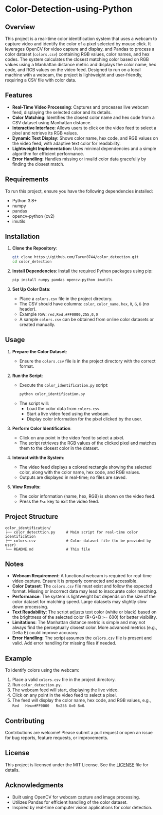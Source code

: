 # Color-Detection-using-Python
## Overview

This project is a real-time color identification system that uses a webcam to capture video and identify the color of a pixel selected by mouse click. It leverages OpenCV for video capture and display, and Pandas to process a color dataset (`colors.csv`) containing RGB values, color names, and hex codes. The system calculates the closest matching color based on RGB values using a Manhattan distance metric and displays the color name, hex code, and RGB values on the video feed. Designed to run on a local machine with a webcam, the project is lightweight and user-friendly, requiring a CSV file with color data.

## Features

- **Real-Time Video Processing**: Captures and processes live webcam feed, displaying the selected color and its details.
- **Color Matching**: Identifies the closest color name and hex code from a CSV dataset using Manhattan distance.
- **Interactive Interface**: Allows users to click on the video feed to select a pixel and retrieve its RGB values.
- **Dynamic Text Display**: Shows color name, hex code, and RGB values on the video feed, with adaptive text color for readability.
- **Lightweight Implementation**: Uses minimal dependencies and a simple algorithm for efficient performance.
- **Error Handling**: Handles missing or invalid color data gracefully by finding the closest match.

## Requirements

To run this project, ensure you have the following dependencies installed:

- Python 3.8+
- numpy
- pandas
- opencv-python (cv2)
- imutils

## Installation

1. **Clone the Repository**:
   ```bash
   git clone https://github.com/Tarun0744/color_detection.git
   cd color_detection
   ```

2. **Install Dependencies**:
   Install the required Python packages using pip:
   ```bash
   pip install numpy pandas opencv-python imutils
   ```

3. **Set Up Color Data**:
   - Place a `colors.csv` file in the project directory.
   - The CSV should have columns: `color`, `color_name`, `hex`, `R`, `G`, `B` (no header).
   - Example row: `red,Red,#FF0000,255,0,0`
   - A sample `colors.csv` can be obtained from online color datasets or created manually.

## Usage

1. **Prepare the Color Dataset**:
   - Ensure the `colors.csv` file is in the project directory with the correct format.

2. **Run the Script**:
   - Execute the `color_identification.py` script:
     ```bash
     python color_identification.py
     ```
   - The script will:
     - Load the color data from `colors.csv`.
     - Start a live video feed using the webcam.
     - Display color information for the pixel clicked by the user.

3. **Perform Color Identification**:
   - Click on any point in the video feed to select a pixel.
   - The script retrieves the RGB values of the clicked pixel and matches them to the closest color in the dataset.

4. **Interact with the System**:
   - The video feed displays a colored rectangle showing the selected color, along with the color name, hex code, and RGB values.
   - Outputs are displayed in real-time; no files are saved.

5. **View Results**:
   - The color information (name, hex, RGB) is shown on the video feed.
   - Press the `Esc` key to exit the video feed.

## Project Structure

```
color_identification/
├── color_detecttion.py     # Main script for real-time color identification
├── colors.csv              # Color dataset file (to be provided by user)
└── README.md               # This file
```

## Notes

- **Webcam Requirement**: A functional webcam is required for real-time video capture. Ensure it is properly connected and accessible.
- **Color Dataset**: The `colors.csv` file must exist and follow the expected format. Missing or incorrect data may lead to inaccurate color matching.
- **Performance**: The system is lightweight but depends on the size of the color dataset for matching speed. Large datasets may slightly slow down processing.
- **Text Readability**: The script adjusts text color (white or black) based on the brightness of the selected color (R+G+B >= 600) for better visibility.
- **Limitations**: The Manhattan distance metric is simple and may not always find the perceptually closest color. More advanced metrics (e.g., Delta E) could improve accuracy.
- **Error Handling**: The script assumes the `colors.csv` file is present and valid. Add error handling for missing files if needed.

## Example

To identify colors using the webcam:
1. Place a valid `colors.csv` file in the project directory.
2. Run `color_detection.py`.
3. The webcam feed will start, displaying the live video.
4. Click on any point in the video feed to select a pixel.
5. The feed will display the color name, hex code, and RGB values, e.g., `Red   Hex=#FF0000   R=255 G=0 B=0`.

## Contributing

Contributions are welcome! Please submit a pull request or open an issue for bug reports, feature requests, or improvements.

## License

This project is licensed under the MIT License. See the [LICENSE](LICENSE) file for details.

## Acknowledgments

- Built using OpenCV for webcam capture and image processing.
- Utilizes Pandas for efficient handling of the color dataset.
- Inspired by real-time computer vision applications for color detection.
